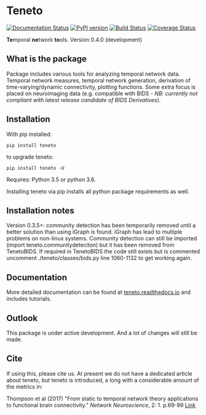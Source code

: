 # Teneto

[![Documentation Status](https://readthedocs.org/projects/teneto/badge/?version=latest)](http://teneto.readthedocs.io/en/latest/?badge=latest)
[![PyPI version](https://badge.fury.io/py/Teneto.svg)](https://badge.fury.io/py/Teneto)
[![Build Status](https://travis-ci.org/wiheto/teneto.svg?branch=master)](https://travis-ci.org/wiheto/teneto)
[![Coverage Status](https://coveralls.io/repos/github/wiheto/teneto/badge.svg?branch=master)](https://coveralls.io/github/wiheto/teneto?branch=master)

**Te**mporal **ne**twork **to**ols. Version 0.4.0 (development)

## What is the package

Package includes various tools for analyzing temporal network data. Temporal network measures, temporal network generation, derivation of time-varying/dynamic connectivity, plotting functions. Some extra focus is placed on neuroimaging data (e.g. compatible with BIDS - _NB: currently not compliant with latest release candidate of BIDS Derivatives_).

## Installation

With pip installed:

`pip install teneto`

to upgrade teneto:

`pip install teneto -U`

Requires: Python 3.5 or python 3.6. 

Installing teneto via pip installs all python package requirements as well. 

## Installation notes

Version 0.3.5+: community detection has been temporarily removed until a better solution than using iGraph is found. iGraph has lead to multiple problems on non-linux systems. Community detection can still be imported (import teneto.communitydeteciton) but it has been removed from TenetoBIDS. If required in TenetoBIDS the code still exists but is commented uncomment ./teneto/classes/bids.py line 1060-1132 to get working again.  

## Documentation

More detailed documentation can be found at  [teneto.readthedocs.io](https://teneto.readthedocs.io) and includes tutorials.

## Outlook

This package is under active development. And a lot of changes will still be made.

## Cite

If using this, please cite us. At present we do not have a dedicated article about teneto, but teneto is introduced, a long with a considerable amount of the metrics in:

Thompson et al (2017) "From static to temporal network theory applications to functional brain connectivity." *Network Neuroscience*, 2: 1. p.69-99  [Link](https://www.mitpressjournals.org/doi/abs/10.1162/NETN_a_00011)
